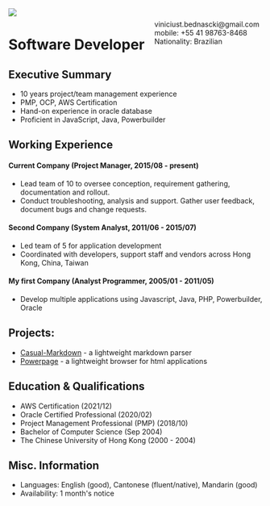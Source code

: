 <img src="https://media.licdn.com/dms/image/D4D03AQHLYK-gJT3N_w/profile-displayphoto-shrink_800_800/0/1687917341917?e=1719446400&v=beta&t=u9aOJ-YtjKJ7LwfAsBF_vhRHIxhx3-lhPRwGyYWkmsw" />

<span style="float:right;padding:6px"> 
  <BR> viniciust.bednascki@gmail.com <br> mobile: +55 41 98763-8468 <br> Nationality: Brazilian
</span>

# Software Developer  

## Executive Summary

* 10 years project/team management experience
* PMP, OCP, AWS Certification
* Hand-on experience in oracle database
* Proficient in JavaScript, Java, Powerbuilder

## Working Experience

#### Current Company (Project Manager, 2015/08 - present) 

* Lead team of 10 to oversee conception, requirement gathering, documentation and rollout.
* Conduct troubleshooting, analysis and support. Gather user feedback, document bugs and change requests.

#### Second Company (System Analyst, 2011/06 - 2015/07) 

* Led team of 5 for application development
* Coordinated with developers, support staff and vendors across Hong Kong, China, Taiwan

#### My first Company (Analyst Programmer, 2005/01 - 2011/05)

* Develop multiple applications using Javascript, Java, PHP, Powerbuilder, Oracle

## Projects: 

* [Casual-Markdown](https://github.com/casualwriter/powerpage) - a lightweight markdown parser
* [Powerpage](https://github.com/casualwriter/powerpage) - a lightweight browser for html applications

## Education & Qualifications

* AWS Certification (2021/12)
* Oracle Certified Professional (2020/02)
* Project Management Professional (PMP) (2018/10)
* Bachelor of Computer Science (Sep 2004)
* The Chinese University of Hong Kong (2000 - 2004)

## Misc. Information

* Languages: English (good), Cantonese (fluent/native), Mandarin (good)
* Availability: 1 month's notice
